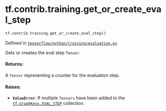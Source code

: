 <div itemscope itemtype="http://developers.google.com/ReferenceObject">
<meta itemprop="name" content="tf.contrib.training.get_or_create_eval_step" />
<meta itemprop="path" content="Stable" />
</div>

# tf.contrib.training.get_or_create_eval_step

``` python
tf.contrib.training.get_or_create_eval_step()
```



Defined in [`tensorflow/python/training/evaluation.py`](https://www.tensorflow.org/code/tensorflow/python/training/evaluation.py).

Gets or creates the eval step `Tensor`.

#### Returns:

A `Tensor` representing a counter for the evaluation step.


#### Raises:

* <b>`ValueError`</b>: If multiple `Tensors` have been added to the
    <a href="../../../tf/GraphKeys.md#EVAL_STEP"><code>tf.GraphKeys.EVAL_STEP</code></a> collection.